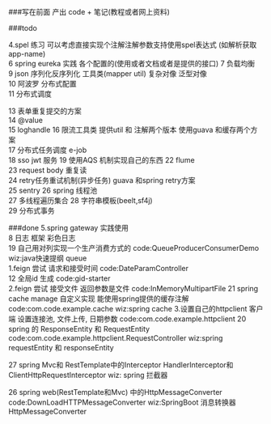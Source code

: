 ###写在前面
产出 code + 笔记(教程或者网上资料)

###todo  

4.spel 练习  可以考虑直接实现个注解注解参数支持使用spel表达式 (如解析获取app-name)  
6 spring eureka 实践 各个配置的(使用或者文档或者是提供的接口) 
7 负载均衡  
9 json 序列化反序列化 工具类(mapper util) 复杂对像  泛型对像  
10 阿波罗 分布式配置  
11 分布式调度  

13 表单重复提交的方案  
14 @value  
15 loghandle 
16 限流工具类  提供util 和 注解两个版本  使用guava 和缓存两个方案  
17 分布式任务调度 e-job  
18 sso jwt 服务
19 使用AQS 机制实现自己的东西
22 flume   
23 request body 重复读  
24 retry任务重试机制(异步任务) guava 和spring retry方案   
25 sentry
26 spring 线程池  
27 多线程遍历集合
28 字符串模板(beelt,sf4j)  
29 分布式事务  


###done
5.spring gateway 实践使用  
8 日志 框架 彩色日志  
19 自己用对列实现一个生产消费方式的 code:QueueProducerConsumerDemo wiz:﻿java快速提纲 queue  
1.feign 尝试 请求和接受时间  code:DateParamController  
12 全局id 生成 code:gid-starter  
2.feign 尝试 接受文件 返回参数是文件  code:InMemoryMultipartFile
21 spring cache manage 自定义实现 能使用spring提供的缓存注解 code:com.code.example.cache  wiz:﻿spring cache
3.设置自己的httpclient 客户端  设置连接池, 文件上传, 日期参数   code:com.code.example.httpclient
20 spring 的 ResponseEntity 和 RequestEntity  code:com.code.example.httpclient.RequestController wiz:﻿spring requestEntity 和 responseEntity

27 spring Mvc和 RestTemplate中的Interceptor  HandlerInterceptor和ClientHttpRequestInterceptor wiz: ﻿spring 拦截器

26 spring web(RestTemplate和Mvc) 中的HttpMessageConverter code:DownLoadHTTPMessageConverter    wiz:SpringBoot 消息转换器 HttpMessageConverter 

